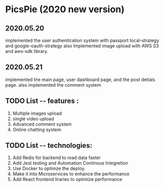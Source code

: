 # PicsPie (2020 new version)

## 2020.05.20

implemented the user authentication system with passport local-strategy and google-oauth-strategy
also Implemented image upload with AWS S3 and aws-sdk library.

## 2020.05.21

implemented the main page, user dashboard page, and the post detials page.
also implemented the comment system

## TODO List -- features :

1. Multiple images upload
2. single video upload
3. Advanced comment system
4. Online chatting system

## TODO List -- technologies:

1. Add Redis for backend to read data faster
2. Add Jest testing and Automation Continous Integretion
3. Use Docker to optimze the deploy.
4. Make it into Microservices to enhance the performance
5. Add React frontend liraries to optimize performance
